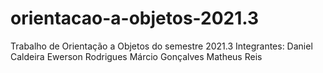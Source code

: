 # orientacao-a-objetos-2021.3
Trabalho de Orientação a Objetos do semestre 2021.3
Integrantes:
	Daniel Caldeira
	Ewerson Rodrigues
	Márcio Gonçalves
	Matheus Reis
